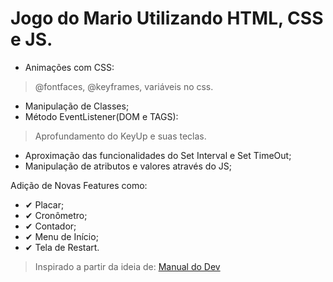 # Jogo do Mario Utilizando HTML, CSS e JS.


- Animações com CSS:
> @fontfaces, @keyframes, variáveis no css.
- Manipulação de Classes;
- Método EventListener(DOM e TAGS):
 > Aprofundamento do KeyUp e suas teclas.
- Aproximação das funcionalidades do Set Interval e Set TimeOut;
- Manipulação de atributos e valores através do JS;



 Adição de Novas Features como: 
- ✔ Placar;
- ✔ Cronômetro;
- ✔ Contador;
- ✔ Menu de Início;
- ✔ Tela de Restart.


 > Inspirado a partir da ideia de: [Manual do Dev](https://www.youtube.com/c/ManualdoDev)
